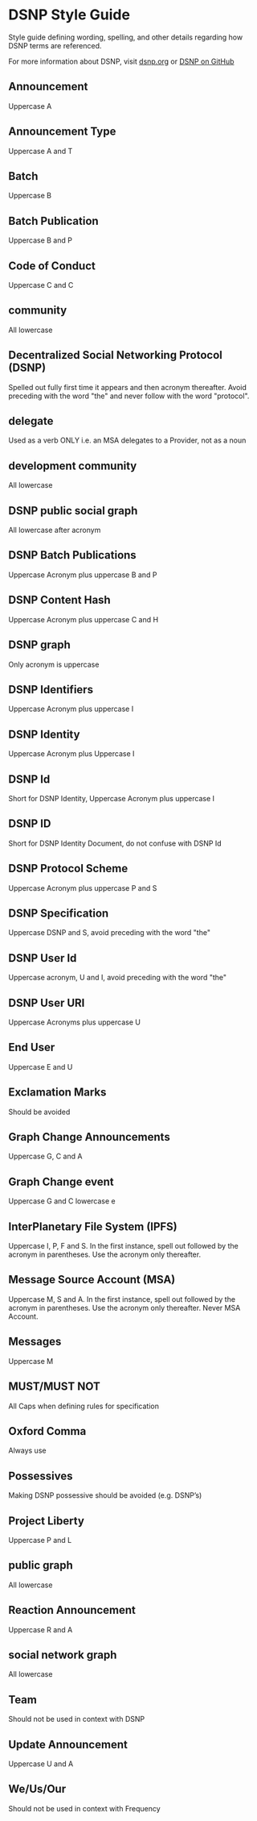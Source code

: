 # DSNP Style Guide
Style guide defining wording, spelling, and other details regarding how DSNP terms are referenced.

For more information about DSNP, visit [dsnp.org](https://www.dsnp.org/)
or [DSNP on GitHub](https://github.com/LibertyDSNP/spec)

## Announcement
Uppercase A

## Announcement Type
Uppercase A and T

## Batch
Uppercase B

## Batch Publication
Uppercase B and P

## Code of Conduct
Uppercase C and C

## community
All lowercase

## Decentralized Social Networking Protocol (DSNP)
Spelled out fully first time it appears and then acronym thereafter.  Avoid preceding with the word "the" and never follow with the word "protocol".

## delegate
Used as a verb ONLY i.e. an MSA delegates to a Provider, not as a noun

## development community
All lowercase

## DSNP public social graph
All lowercase after acronym

## DSNP Batch Publications
Uppercase Acronym plus uppercase B and P

## DSNP Content Hash
Uppercase Acronym plus uppercase C and H

## DSNP graph
Only acronym is uppercase

## DSNP Identifiers
Uppercase Acronym plus uppercase I

## DSNP Identity
Uppercase Acronym plus Uppercase I

## DSNP Id
Short for DSNP Identity, Uppercase Acronym plus uppercase I

## DSNP ID
Short for DSNP Identity Document, do not confuse with DSNP Id

## DSNP Protocol Scheme
Uppercase Acronym plus uppercase P and S

## DSNP Specification
Uppercase DSNP and S, avoid preceding with the word "the"

## DSNP User Id
Uppercase acronym, U and I, avoid preceding with the word "the"

## DSNP User URI
Uppercase Acronyms plus uppercase U

## End User
Uppercase E and U

##  Exclamation Marks
Should be avoided

## Graph Change Announcements
Uppercase G, C and A

## Graph Change event
Uppercase G and C lowercase e

## InterPlanetary File System (IPFS)
Uppercase I, P, F and S. In the first instance, spell out followed by the acronym in parentheses. Use the acronym only thereafter.

## Message Source Account (MSA)
Uppercase M, S and A. In the first instance, spell out followed by the acronym in parentheses. Use the acronym only thereafter. Never MSA Account.

## Messages
Uppercase M

## MUST/MUST NOT
All Caps when defining rules for specification

## Oxford Comma
Always use

## Possessives
Making DSNP possessive should be avoided (e.g. DSNP’s)

## Project Liberty
Uppercase P and L

## public graph
All lowercase

## Reaction Announcement
Uppercase R and A

## social network graph
All lowercase

## Team
Should not be used in context with DSNP

## Update Announcement
Uppercase U and A

## We/Us/Our
Should not be used in context with Frequency
